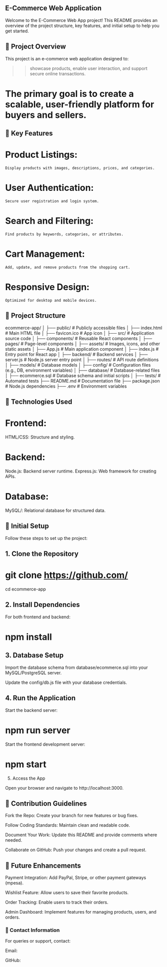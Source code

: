 ## E-Commerce Web Application
Welcome to the E-Commerce Web App project! This README provides an overview of the project structure, key features, and initial setup to help you get started.

## 🚀 Project Overview
This project is an e-commerce web application designed to:
>>  showcase products,
>>  enable user interaction,
and 
>>  support secure online transactions.

# The primary goal is to create a scalable, user-friendly platform for buyers and sellers.

## 🎯 Key Features
# Product Listings:
    Display products with images, descriptions, prices, and categories.

# User Authentication:
    Secure user registration and login system.

# Search and Filtering:
    Find products by keywords, categories, or attributes.

# Cart Management:
    Add, update, and remove products from the shopping cart.

# Responsive Design:
    Optimized for desktop and mobile devices.

## 📂 Project Structure
ecommerce-app/
│
├── public/               # Publicly accessible files
│   ├── index.html        # Main HTML file
│   ├── favicon.ico       # App icon
│
├── src/                  # Application source code
│   ├── components/       # Reusable React components
│   ├── pages/            # Page-level components
│   ├── assets/           # Images, icons, and other static assets
│   ├── App.js            # Main application component
│   ├── index.js          # Entry point for React app
│
├── backend/              # Backend services
│   ├── server.js         # Node.js server entry point
│   ├── routes/           # API route definitions
│   ├── models/           # Database models
│   ├── config/           # Configuration files (e.g., DB, environment variables)
│
├── database/             # Database-related files
│   ├── ecommerce.sql     # Database schema and initial scripts
│
├── tests/                # Automated tests
├── README.md             # Documentation file
├── package.json          # Node.js dependencies
├── .env                  # Environment variables


## 💾 Technologies Used
# Frontend:
HTML/CSS: Structure and styling.


# Backend:
Node.js: Backend server runtime.
Express.js: Web framework for creating APIs.

# Database:
MySQL/: Relational database for structured data.

## 🔧 Initial Setup
Follow these steps to set up the project:

## 1. Clone the Repository

# git clone https://github.com/

cd ecommerce-app

## 2. Install Dependencies
For both frontend and backend:

# npm install

## 3. Database Setup
Import the database schema from database/ecommerce.sql into your MySQL/PostgreSQL server.

Update the config/db.js file with your database credentials.

## 4. Run the Application

Start the backend server:
# npm run server

Start the frontend development server:
# npm start
5. Access the App

Open your browser and navigate to http://localhost:3000.

## 📜 Contribution Guidelines
Fork the Repo: Create your branch for new features or bug fixes.

Follow Coding Standards: Maintain clean and readable code.

Document Your Work: Update this README and provide comments where needed.

Collaborate on GitHub: Push your changes and create a pull request.

## 🚧 Future Enhancements
Payment Integration: Add PayPal, Stripe, or other payment gateways (mpesa).

Wishlist Feature: Allow users to save their favorite products.

Order Tracking: Enable users to track their orders.

Admin Dashboard: Implement features for managing products, users, and orders.

### 📧 Contact Information
For queries or support, contact:

Email: 

GitHub: 